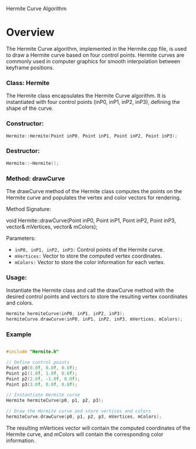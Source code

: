 Hermite Curve Algorithm
# Overview

The Hermite Curve algorithm, implemented in the Hermite.cpp file, is used to draw a Hermite curve based on four control points. Hermite curves are commonly used in computer graphics for smooth interpolation between keyframe positions.

### Class: Hermite
The Hermite class encapsulates the Hermite Curve algorithm. It is instantiated with four control points (inP0, inP1, inP2, inP3), defining the shape of the curve.

### Constructor:

```cpp
Hermite::Hermite(Point inP0, Point inP1, Point inP2, Point inP3);
```

### Destructor:

```cpp
Hermite::~Hermite();
```

### Method: drawCurve

The drawCurve method of the Hermite class computes the points on the Hermite curve and populates the vertex and color vectors for rendering.

Method Signature:

void Hermite::drawCurve(Point inP0, Point inP1, Point inP2, Point inP3, vector<float>& mVertices, vector<float>& mColors);

Parameters:

+  `inP0, inP1, inP2, inP3:` Control points of the Hermite curve.
+ `mVertices:` Vector to store the computed vertex coordinates.
+ `mColors:` Vector to store the color information for each vertex.

### Usage:

Instantiate the Hermite class and call the drawCurve method with the desired control points and vectors to store the resulting vertex coordinates and colors.


```cpp
Hermite hermiteCurve(inP0, inP1, inP2, inP3);
hermiteCurve.drawCurve(inP0, inP1, inP2, inP3, mVertices, mColors);
```

### Example
```cpp

#include "Hermite.h"

// Define control points
Point p0(0.0f, 0.0f, 0.0f);
Point p1(1.0f, 1.0f, 0.0f);
Point p2(2.0f, -1.0f, 0.0f);
Point p3(3.0f, 0.0f, 0.0f);

// Instantiate Hermite curve
Hermite hermiteCurve(p0, p1, p2, p3);

// Draw the Hermite curve and store vertices and colors
hermiteCurve.drawCurve(p0, p1, p2, p3, mVertices, mColors);

```
The resulting mVertices vector will contain the computed coordinates of the Hermite curve, and mColors will contain the corresponding color information.

